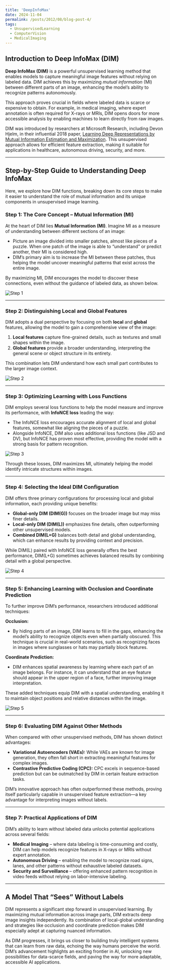 ```yaml
---
title: 'DeepInfoMax'
date: 2024-11-04
permalink: /posts/2012/08/blog-post-4/
tags:
  - UnsupervisedLearning
  - ComputerVision
  - MedicalImaging
---
```


## Introduction to Deep InfoMax (DIM)

**Deep InfoMax (DIM)** is a powerful unsupervised learning method that enables models to capture meaningful image features without relying on labeled data. DIM achieves this by maximizing *mutual information* (MI) between different parts of an image, enhancing the model’s ability to recognize patterns autonomously.

This approach proves crucial in fields where labeled data is scarce or expensive to obtain. For example, in medical imaging, where expert annotation is often required for X-rays or MRIs, DIM opens doors for more accessible analysis by enabling machines to learn directly from raw images.

DIM was introduced by researchers at Microsoft Research, including Devon Hjelm, in their influential 2018 paper, [Learning Deep Representations by Mutual Information Estimation and Maximization](https://arxiv.org/pdf/1808.06670). This unsupervised approach allows for efficient feature extraction, making it suitable for applications in healthcare, autonomous driving, security, and more.

---

## Step-by-Step Guide to Understanding Deep InfoMax

Here, we explore how DIM functions, breaking down its core steps to make it easier to understand the role of mutual information and its unique components in unsupervised image learning.

### Step 1: The Core Concept – Mutual Information (MI)

At the heart of DIM lies **Mutual Information (MI)**. Imagine MI as a measure of understanding between different sections of an image:

- Picture an image divided into smaller patches, almost like pieces of a puzzle. When one patch of the image is able to “understand” or predict another, their MI is considered high.
- DIM’s primary aim is to increase the MI between these patches, thus helping the model uncover meaningful patterns that exist across the entire image.

By maximizing MI, DIM encourages the model to discover these connections, even without the guidance of labeled data, as shown below.

![Step 1](../_pages/step1.PNG)

---

### Step 2: Distinguishing Local and Global Features

DIM adopts a dual perspective by focusing on both **local** and **global** features, allowing the model to gain a comprehensive view of the image:

1. **Local features** capture fine-grained details, such as textures and small shapes within the image.
2. **Global features** provide a broader understanding, interpreting the general scene or object structure in its entirety.

This combination lets DIM understand how each small part contributes to the larger image context.

![Step 2](../_pages/step2.png)

---

### Step 3: Optimizing Learning with Loss Functions

DIM employs several loss functions to help the model measure and improve its performance, with **InfoNCE loss** leading the way:

- The InfoNCE loss encourages accurate alignment of local and global features, somewhat like aligning the pieces of a puzzle.
- Alongside InfoNCE, DIM also uses additional loss functions (like JSD and DV), but InfoNCE has proven most effective, providing the model with a strong basis for pattern recognition.

![Step 3](../_pages/step3.png)

Through these losses, DIM maximizes MI, ultimately helping the model identify intricate structures within images.

---

### Step 4: Selecting the Ideal DIM Configuration

DIM offers three primary configurations for processing local and global information, each providing unique benefits:

- **Global-only DIM (DIM(G))** focuses on the broader image but may miss finer details.
- **Local-only DIM (DIM(L))** emphasizes fine details, often outperforming other unsupervised models.
- **Combined DIM(L+G)** balances both detail and global understanding, which can enhance results by providing context and precision.

While DIM(L) paired with InfoNCE loss generally offers the best performance, DIM(L+G) sometimes achieves balanced results by combining detail with a global perspective.

![Step 4](../_pages/step4.png)

---

### Step 5: Enhancing Learning with Occlusion and Coordinate Prediction

To further improve DIM’s performance, researchers introduced additional techniques:

**Occlusion:** 
   - By hiding parts of an image, DIM learns to fill in the gaps, enhancing the model’s ability to recognize objects even when partially obscured. This technique is crucial in real-world scenarios, such as recognizing faces in images where sunglasses or hats may partially block features.

**Coordinate Prediction:** 
   - DIM enhances spatial awareness by learning where each part of an image belongs. For instance, it can understand that an eye feature should appear in the upper region of a face, further improving image interpretation.

These added techniques equip DIM with a spatial understanding, enabling it to maintain object positions and relative distances within the image.

![Step 5](../_pages/step5.png)

---

### Step 6: Evaluating DIM Against Other Methods

When compared with other unsupervised methods, DIM has shown distinct advantages:

- **Variational Autoencoders (VAEs):** While VAEs are known for image generation, they often fall short in extracting meaningful features for complex images.
- **Contrastive Predictive Coding (CPC):** CPC excels in sequence-based prediction but can be outmatched by DIM in certain feature extraction tasks.

DIM’s innovative approach has often outperformed these methods, proving itself particularly capable in unsupervised feature extraction—a key advantage for interpreting images without labels.

---

### Step 7: Practical Applications of DIM

DIM’s ability to learn without labeled data unlocks potential applications across several fields:

- **Medical Imaging** – where data labeling is time-consuming and costly, DIM can help models recognize features in X-rays or MRIs without expert annotation.
- **Autonomous Driving** – enabling the model to recognize road signs, lanes, and other patterns without exhaustive labeled datasets.
- **Security and Surveillance** – offering enhanced pattern recognition in video feeds without relying on labor-intensive labeling.

---

## A Model That “Sees” Without Labels

DIM represents a significant step forward in unsupervised learning. By maximizing mutual information across image parts, DIM extracts deep image insights independently. Its combination of local-global understanding and strategies like occlusion and coordinate prediction makes DIM especially adept at capturing nuanced information.

As DIM progresses, it brings us closer to building truly intelligent systems that can learn from raw data, echoing the way humans perceive the world. DIM’s advancement highlights an exciting frontier in AI, unlocking new possibilities for data-scarce fields, and paving the way for more adaptable, accessible AI applications.
